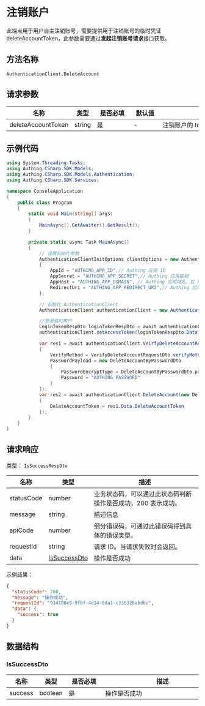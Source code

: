 # 注销账户

<!--
  警告⚠️：
  不要直接修改该文档，
  https://github.com/Authing/authing-docs-factory
  使用该项目进行生成
-->

<LastUpdated />

此端点用于用户自主注销账号，需要提供用于注销账号的临时凭证 deleteAccountToken，此参数需要通过**发起注销账号请求**接口获取。

## 方法名称

`AuthenticationClient.DeleteAccount`

## 请求参数

| 名称 | 类型 | <div style="width:80px">是否必填</div> | <div style="width:60px">默认值</div> | <div style="width:300px">描述</div> | <div style="width:200px">示例值</div> |
| ---- | ---- | ---- | ---- | ---- | ---- |
| deleteAccountToken | string | 是 | - | 注销账户的 token  |  |




## 示例代码

```csharp
using System.Threading.Tasks;
using Authing.CSharp.SDK.Models;
using Authing.CSharp.SDK.Models.Authentication;
using Authing.CSharp.SDK.Services;

namespace ConsoleApplication
{
    public class Program
    {
        static void Main(string[] args)
        {
            MainAsync().GetAwaiter().GetResult();
        }

        private static async Task MainAsync()
        {
            // 设置初始化参数
            AuthenticationClientInitOptions clientOptions = new AuthenticationClientInitOptions
            {
                AppId = "AUTHING_APP_ID",// Authing 应用 ID
                AppSecret = "AUTHING_APP_SECRET",// Authing 应用密钥
                AppHost = "AUTHING_APP_DOMAIN", // Authing 应用域名，如 https://example.authing.cn
                RedirectUri = "AUTHING_APP_REDIRECT_URI",// Authing 应用配置的登录回调地址
            };

            // 初始化 AuthenticationClient
            AuthenticationClient authenticationClient = new AuthenticationClient(clientOptions);

            //登录临时用户
            LoginTokenRespDto loginTokenRespDto = await authenticationClient.SignInByAccountPassword("AUTHING_USERNAME", "AUTHING_USER_PASSWORD");
            authenticationClient.setAccessToken(loginTokenRespDto.Data.Access_token);

            var res1 = await authenticationClient.VeirfyDeleteAccountRequest(new VerifyDeleteAccountRequestDto()
            {
                VerifyMethod = VerifyDeleteAccountRequestDto.verifyMethod.PASSWORD,
                PasswordPayload = new DeleteAccountByPasswordDto
                {
                    PasswordEncryptType = DeleteAccountByPasswordDto.passwordEncryptType.NONE,
                    Password = "AUTHING_PASSWORD"
                }
            });
            var res2 = await authenticationClient.DeleteAccount(new DeleteAccounDto
            {
                DeleteAccountToken = res1.Data.DeleteAccountToken
            });
        }
    }
}
```



  
## 请求响应

类型： `IsSuccessRespDto`

| 名称 | 类型 | 描述 |
| ---- | ---- | ---- |
| statusCode | number | 业务状态码，可以通过此状态码判断操作是否成功，200 表示成功。 |
| message | string | 描述信息 |
| apiCode | number | 细分错误码，可通过此错误码得到具体的错误类型。 |
| requestId | string | 请求 ID。当请求失败时会返回。 |
| data | <a href="#IsSuccessDto">IsSuccessDto</a> | 操作是否成功 |



示例结果：

```json
{
  "statusCode": 200,
  "message": "操作成功",
  "requestId": "934108e5-9fbf-4d24-8da1-c330328abd6c",
  "data": {
    "success": true
  }
}
```

## 数据结构


### <a id="IsSuccessDto"></a> IsSuccessDto

| 名称 | 类型 | <div style="width:80px">是否必填</div> | <div style="width:300px">描述</div> | <div style="width:200px">示例值</div> |
| ---- |  ---- | ---- | ---- | ---- |
| success | boolean | 是 | 操作是否成功   |  `true` |


